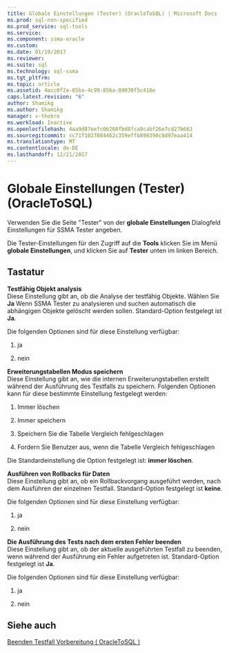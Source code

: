 ```yaml
---
title: Globale Einstellungen (Tester) (OracleToSQL) | Microsoft Docs
ms.prod: sql-non-specified
ms.prod_service: sql-tools
ms.service: 
ms.component: ssma-oracle
ms.custom: 
ms.date: 01/19/2017
ms.reviewer: 
ms.suite: sql
ms.technology: sql-ssma
ms.tgt_pltfrm: 
ms.topic: article
ms.assetid: 4acc0f2a-85ba-4c99-856a-89030f5c418e
caps.latest.revision: "6"
author: Shamikg
ms.author: Shamikg
manager: v-thobro
ms.workload: Inactive
ms.openlocfilehash: 4aa9d87eefc0b268fbd8fca9cabf26e7cd27b663
ms.sourcegitcommit: cc71f1027884462c359effb898390c8d97eaa414
ms.translationtype: MT
ms.contentlocale: de-DE
ms.lasthandoff: 12/21/2017
---
```

# <a name="global-settings-tester-oracletosql"></a>Globale Einstellungen (Tester) (OracleToSQL)
Verwenden Sie die Seite "Tester" von der **globale Einstellungen** Dialogfeld Einstellungen für SSMA Tester angeben.  
  
Die Tester-Einstellungen für den Zugriff auf die **Tools** klicken Sie im Menü **globale Einstellungen**, und klicken Sie auf **Tester** unten im linken Bereich.  
  
## <a name="options"></a>Tastatur  
**Testfähig Objekt analysis**  
Diese Einstellung gibt an, ob die Analyse der testfähig Objekte. Wählen Sie **Ja** Wenn SSMA Tester zu analysieren und suchen automatisch die abhängigen Objekte gelöscht werden sollen. Standard-Option festgelegt ist **Ja**.  
  
Die folgenden Optionen sind für diese Einstellung verfügbar:  
  
1.  ja  
  
2.  nein  
  
**Erweiterungstabellen Modus speichern**  
Diese Einstellung gibt an, wie die internen Erweiterungstabellen erstellt während der Ausführung des Testfalls zu speichern. Folgenden Optionen kann für diese bestimmte Einstellung festgelegt werden:  
  
1.  Immer löschen  
  
2.  Immer speichern  
  
3.  Speichern Sie die Tabelle Vergleich fehlgeschlagen  
  
4.  Fordern Sie Benutzer aus, wenn die Tabelle Vergleich fehlgeschlagen  
  
Die Standardeinstellung die Option festgelegt ist: **immer löschen**.  
  
**Ausführen von Rollbacks für Daten**  
Diese Einstellung gibt an, ob ein Rollbackvorgang ausgeführt werden, nach dem Ausführen der einzelnen Testfall. Standard-Option festgelegt ist **keine**.  
  
Die folgenden Optionen sind für diese Einstellung verfügbar:  
  
1.  ja  
  
2.  nein  
  
**Die Ausführung des Tests nach dem ersten Fehler beenden**  
Diese Einstellung gibt an, ob der aktuelle ausgeführten Testfall zu beenden, wenn während der Ausführung ein Fehler aufgetreten ist. Standard-Option festgelegt ist **Ja**.  
  
Die folgenden Optionen sind für diese Einstellung verfügbar:  
  
1.  ja  
  
2.  nein  
  
## <a name="see-also"></a>Siehe auch  
[Beenden Testfall Vorbereitung &#40; OracleToSQL &#41;](../../ssma/oracle/finishing-test-case-preparation-oracletosql.md)  
  
